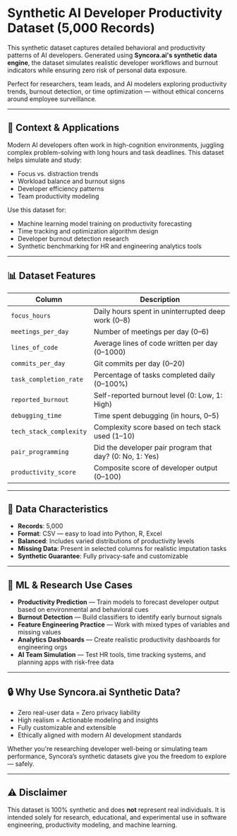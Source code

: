 # Synthetic AI Developer Productivity Dataset (5,000 Records)

This synthetic dataset captures detailed behavioral and productivity patterns of AI developers. Generated using **Syncora.ai's synthetic data engine**, the dataset simulates realistic developer workflows and burnout indicators while ensuring zero risk of personal data exposure.

Perfect for researchers, team leads, and AI modelers exploring productivity trends, burnout detection, or time optimization — without ethical concerns around employee surveillance.

---

## 🧠 Context & Applications

Modern AI developers often work in high-cognition environments, juggling complex problem-solving with long hours and task deadlines. This dataset helps simulate and study:

- Focus vs. distraction trends  
- Workload balance and burnout signs  
- Developer efficiency patterns  
- Team productivity modeling

Use this dataset for:

- Machine learning model training on productivity forecasting  
- Time tracking and optimization algorithm design  
- Developer burnout detection research  
- Synthetic benchmarking for HR and engineering analytics tools  

---

## 📊 Dataset Features

| Column                  | Description                                              |
|-------------------------|----------------------------------------------------------|
| `focus_hours`           | Daily hours spent in uninterrupted deep work (0–8)       |
| `meetings_per_day`      | Number of meetings per day (0–6)                          |
| `lines_of_code`         | Average lines of code written per day (0–1000)            |
| `commits_per_day`       | Git commits per day (0–20)                                |
| `task_completion_rate`  | Percentage of tasks completed daily (0–100%)              |
| `reported_burnout`      | Self-reported burnout level (0: Low, 1: High)             |
| `debugging_time`        | Time spent debugging (in hours, 0–5)                      |
| `tech_stack_complexity` | Complexity score based on tech stack used (1–10)         |
| `pair_programming`      | Did the developer pair program that day? (0: No, 1: Yes) |
| `productivity_score`    | Composite score of developer output (0–100)              |

---

## 📁 Data Characteristics

- **Records**: 5,000  
- **Format**: CSV — easy to load into Python, R, Excel  
- **Balanced**: Includes varied distributions of productivity levels  
- **Missing Data**: Present in selected columns for realistic imputation tasks  
- **Synthetic Guarantee**: Fully privacy-safe and customizable

---

## 🧪 ML & Research Use Cases

- **Productivity Prediction** — Train models to forecast developer output based on environmental and behavioral cues  
- **Burnout Detection** — Build classifiers to identify early burnout signals  
- **Feature Engineering Practice** — Work with mixed types of variables and missing values  
- **Analytics Dashboards** — Create realistic productivity dashboards for engineering orgs  
- **AI Team Simulation** — Test HR tools, time tracking systems, and planning apps with risk-free data  

---

## 🔒 Why Use Syncora.ai Synthetic Data?

- Zero real-user data = Zero privacy liability  
- High realism = Actionable modeling and insights  
- Fully customizable and extensible  
- Ethically aligned with modern AI development standards

Whether you're researching developer well-being or simulating team performance, Syncora’s synthetic datasets give you the freedom to explore — safely.

---

## ⚠️ Disclaimer

This dataset is 100% synthetic and does **not** represent real individuals. It is intended solely for research, educational, and experimental use in software engineering, productivity modeling, and machine learning.
